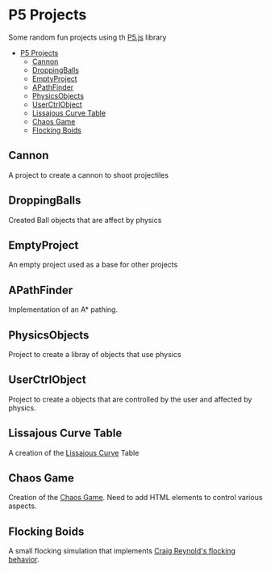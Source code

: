 # P5 Projects

Some random fun projects using th [P5.js](https://p5js.org/) library

- [P5 Projects](#p5-projects)
  - [Cannon](#cannon)
  - [DroppingBalls](#droppingballs)
  - [EmptyProject](#emptyproject)
  - [APathFinder](#apathfinder)
  - [PhysicsObjects](#physicsobjects)
  - [UserCtrlObject](#userctrlobject)
  - [Lissajous Curve Table](#lissajous-curve-table)
  - [Chaos Game](#chaos-game)
  - [Flocking Boids](#flocking-boids)

## Cannon

A project to create a cannon to shoot projectiles

## DroppingBalls

Created Ball objects that are affect by physics

## EmptyProject

An empty project used as a base for other projects

## APathFinder

Implementation of an A* pathing.

## PhysicsObjects

Project to create a libray of objects that use physics

## UserCtrlObject

Project to create a objects that are controlled by the user and affected by physics.

## Lissajous Curve Table

A creation of the [Lissajous Curve](https://en.wikipedia.org/wiki/Lissajous_curve) Table

## Chaos Game

Creation of the [Chaos Game](https://en.wikipedia.org/wiki/Chaos_game). Need to add HTML elements to control various aspects.

## Flocking Boids

A small flocking simulation that implements [Craig Reynold's flocking behavior](http://www.red3d.com/cwr/boids/).